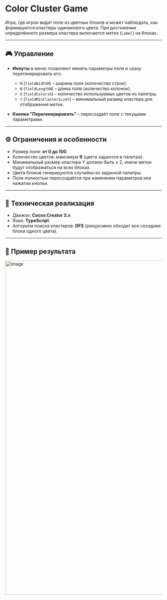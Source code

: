 # Color Cluster Game

Игра, где игрок видит поле из цветных блоков и может наблюдать, как формируются кластеры одинакового цвета. При достижении определённого размера кластера включается метка (`Label`) на блоках.  

---

## 🎮 Управление

- **Инпуты** в меню позволяют менять параметры поля и сразу перегенерировать его:  
  - `M` (`fieldWidthM`) – ширина поля (количество строк).  
  - `N` (`fieldLengthN`) – длина поля (количество колонок).  
  - `X` (`fieldColorsX`) – количество используемых цветов из палитры.  
  - `Y` (`fieldMinClasterSizeY`) – минимальный размер кластера для отображения метки.  

- **Кнопка "Перегенерировать"** – пересоздаёт поле с текущими параметрами.

---

## ⚙️ Ограничения и особенности

- Размер поля: **от 0 до 100**.  
- Количество цветов: максимум **9** (цвета задаются в палитре).  
- Минимальный размер кластера Y должен быть ≥ 2, иначе метки будут отображаться на всех блоках.  
- Цвета блоков генерируются случайно из заданной палитры.  
- Поле полностью пересоздаётся при изменении параметров или нажатии кнопки.

---

## 📌 Техническая реализация

- Движок: **Cocos Creator 3.x**  
- Язык: **TypeScript**. 
- Алгоритм поиска кластеров: **DFS** (рекурсивно обходит все соседние блоки одного цвета).  
---

## 📸 Пример результата

<img width="1780" height="1076" alt="image" src="https://github.com/user-attachments/assets/c14df155-95fe-4d99-8d88-023d5e4fa445" />

